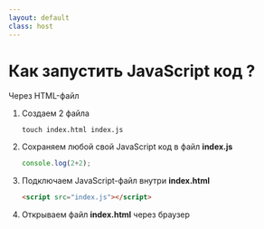 ```yaml
---
layout: default
class: host
---
```


# Как запустить JavaScript код ?
Через HTML-файл

<ol>

<li>

Создаем 2 файла
```shell
touch index.html index.js
```
</li>

<li>

Сохраняем любой свой JavaScript код в файл **index.js**
```js
console.log(2+2);
```
</li>

<li>

Подключаем JavaScript-файл внутри **index.html**
```html
<script src="index.js"></script>
```
</li>

<li>

Открываем файл **index.html** через браузер
</li>
</ol>

<style>
    .host li p {
        margin-bottom: 0;
    }

    .host li {
        margin-bottom: 2rem;
    }
</style>

